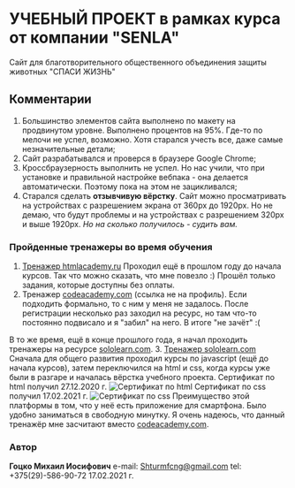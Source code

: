  # УЧЕБНЫЙ ПРОЕКТ в рамках курса от компании "SENLA"
 Сайт для благотворительного общественного объединения защиты животных "СПАСИ ЖИЗНЬ"

 ## Комментарии
 1. Большинство элементов сайта выполнено по макету на продвинутом уровне. Выполнено процентов на 95%. Где-то по мелочи не успел, возможно. Хотя старался учесть все, даже самые незначительные детали;
 2. Сайт разрабатывался и проверся в браузере Google Chrome; 
 3. Кроссбраузерность выполнить не успел. Но нас учили, что при установке и правильной настройке вебпака - она делается автоматически. Поэтому пока на этом не зацикливался; 
 4. Старался сделать **отзывчивую вёрстку**. Сайт можно просматривать на устройствах с разрешением экрана от 360px до 1920px. Но не демаю, что будут проблемы и на устройствах с разрешением 320px и выше 1920px. 
 *Но на сколько получилось - судить вам.*

 ### Пройденные тренажеры во время обучения
 1. [Тренажер htmlacademy.ru](https://htmlacademy.ru/profile/id1634303)
 Проходил ещё в прошлом году до начала курсов. Так что можно сказать, что мне повезло :)
 Прошёл только задания, которые доступны без оплаты.
 2. Тренажер [codeacademy.com](https://codeacademy.com) (ссылка не на профиль).
 Если подходить формально, то с ним у меня не задалось.
 После регистрации несколько раз заходил на ресурс, но там что-то постоянно подвисало и я "забил" на него. В итоге "не зачёт" :(
 
 В то же время, ещё в конце прошлого года, я начал проходить тренажеры на ресурсе [sololearn.com](https://www.sololearn.com).
 3. [Тренажер sololearn.com](https://www.sololearn.com/profile/20281553)
 Сначала для общего развития проходил курсы по javascript (ещё до начала курсов), затем переключился на html и css, когда курсы уже были в разгаре и началась вёрстка учебного проекта.
 Сертификат по html получил 27.12.2020 г. 
 ![Сертификат по html](https://www.sololearn.com/Certificate/1014-20281553/jpg/) 
 Сертификат по css получил 17.02.2021 г.
 ![Сертификат по css](https://www.sololearn.com/Certificate/1023-20281553/jpg/) 
 Преимущество этой платформы в том, что у неё есть приложение для смартфона. Было удобно заниматься в свободную минутку.
 Я очень надеюсь, что данный тренажёр мне засчитают вместо [codeacademy.com](https://codeacademy.com).

 ### Автор
 **Гоцко Михаил Иосифович**
 e-mail: <Shturmfcng@gmail.com>
 tel: +375(29)-586-90-72
 17.02.2021 г.